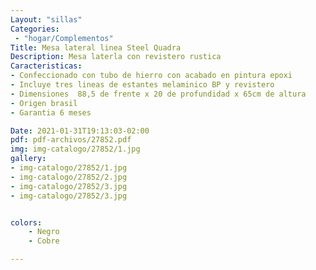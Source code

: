 ```yaml
---
Layout: "sillas"
Categories:
 - "hogar/Complementos"
Title: Mesa lateral linea Steel Quadra
Description: Mesa laterla con revistero rustica 
Caracteristicas: 
- Confeccionado con tubo de hierro con acabado en pintura epoxi 
- Incluye tres lineas de estantes melaminico BP y revistero
- Dimensiones  88,5 de frente x 20 de profundidad x 65cm de altura
- Origen brasil
- Garantia 6 meses 

Date: 2021-01-31T19:13:03-02:00
pdf: pdf-archivos/27852.pdf
img: img-catalogo/27852/1.jpg
gallery: 
- img-catalogo/27852/1.jpg
- img-catalogo/27852/2.jpg
- img-catalogo/27852/3.jpg
- img-catalogo/27852/3.jpg


colors:
    - Negro
    - Cobre 

---
```

